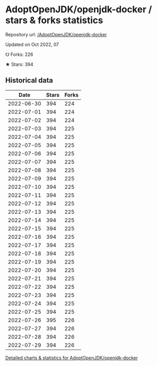 # AdoptOpenJDK/openjdk-docker / stars & forks statistics

Repository url: [/AdoptOpenJDK/openjdk-docker](https://github.com/AdoptOpenJDK/openjdk-docker)

Updated on Oct 2022, 07

☋ Forks: 226

★ Stars: 394

## Historical data
| Date | Stars | Forks |
|------|-------|-------|
| 2022-06-30 | 394 | 224 | 
| 2022-07-01 | 394 | 224 | 
| 2022-07-02 | 394 | 224 | 
| 2022-07-03 | 394 | 225 | 
| 2022-07-04 | 394 | 225 | 
| 2022-07-05 | 394 | 225 | 
| 2022-07-06 | 394 | 225 | 
| 2022-07-07 | 394 | 225 | 
| 2022-07-08 | 394 | 225 | 
| 2022-07-09 | 394 | 225 | 
| 2022-07-10 | 394 | 225 | 
| 2022-07-11 | 394 | 225 | 
| 2022-07-12 | 394 | 225 | 
| 2022-07-13 | 394 | 225 | 
| 2022-07-14 | 394 | 225 | 
| 2022-07-15 | 394 | 225 | 
| 2022-07-16 | 394 | 225 | 
| 2022-07-17 | 394 | 225 | 
| 2022-07-18 | 394 | 225 | 
| 2022-07-19 | 394 | 225 | 
| 2022-07-20 | 394 | 225 | 
| 2022-07-21 | 394 | 225 | 
| 2022-07-22 | 394 | 225 | 
| 2022-07-23 | 394 | 225 | 
| 2022-07-24 | 394 | 225 | 
| 2022-07-25 | 394 | 225 | 
| 2022-07-26 | 395 | 226 | 
| 2022-07-27 | 394 | 226 | 
| 2022-07-28 | 394 | 226 | 
| 2022-07-29 | 394 | 226 | 


[Detailed charts & statistics for AdoptOpenJDK/openjdk-docker](https://reviewgithub.com/rep/AdoptOpenJDK/openjdk-docker)
